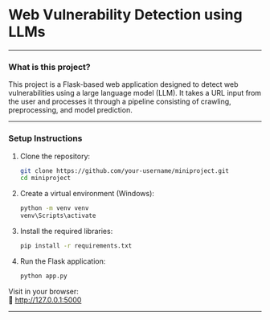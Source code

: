 # **Web Vulnerability Detection using LLMs**

---

### **What is this project?**

This project is a Flask-based web application designed to detect web vulnerabilities using a large language model (LLM). It takes a URL input from the user and processes it through a pipeline consisting of crawling, preprocessing, and model prediction.

---

### **Setup Instructions**

1. Clone the repository:

    ```bash
    git clone https://github.com/your-username/miniproject.git
    cd miniproject
    ```

2. Create a virtual environment (Windows):

    ```bash
    python -m venv venv
    venv\Scripts\activate
    ```

3. Install the required libraries:

    ```bash
    pip install -r requirements.txt
    ```

4. Run the Flask application:

    ```bash
    python app.py
    ```

Visit in your browser:  
🔗 http://127.0.0.1:5000

---
